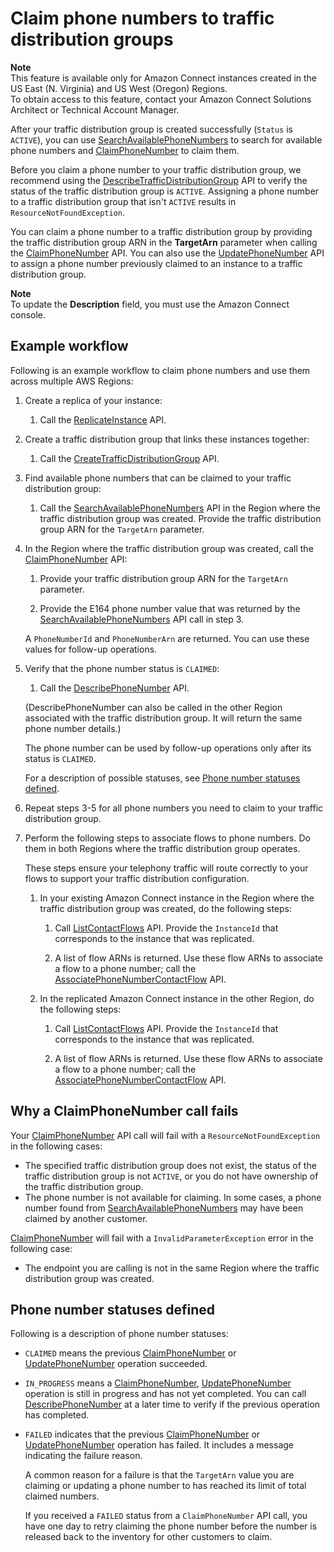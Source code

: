 # Claim phone numbers to traffic distribution groups<a name="claim-phone-numbers-traffic-distribution-groups"></a>

**Note**  
This feature is available only for Amazon Connect instances created in the US East \(N\. Virginia\) and US West \(Oregon\) Regions\.   
To obtain access to this feature, contact your Amazon Connect Solutions Architect or Technical Account Manager\.

 After your traffic distribution group is created successfully \(`Status` is `ACTIVE`\), you can use [SearchAvailablePhoneNumbers](https://docs.aws.amazon.com/connect/latest/APIReference/API_SearchAvailablePhoneNumbers.html) to search for available phone numbers and [ClaimPhoneNumber](https://docs.aws.amazon.com/connect/latest/APIReference/API_ClaimPhoneNumber.html) to claim them\. 

Before you claim a phone number to your traffic distribution group, we recommend using the [DescribeTrafficDistributionGroup](https://docs.aws.amazon.com/connect/latest/APIReference/API_DescribeTrafficDistributionGroup.html) API to verify the status of the traffic distribution group is `ACTIVE`\. Assigning a phone number to a traffic distribution group that isn't `ACTIVE` results in `ResourceNotFoundException`\. 

You can claim a phone number to a traffic distribution group by providing the traffic distribution group ARN in the **TargetArn** parameter when calling the [ClaimPhoneNumber](https://docs.aws.amazon.com/connect/latest/APIReference/API_ClaimPhoneNumber.html) API\. You can also use the [UpdatePhoneNumber](https://docs.aws.amazon.com/connect/latest/APIReference/API_UpdatePhoneNumber.html) API to assign a phone number previously claimed to an instance to a traffic distribution group\. 

**Note**  
To update the **Description** field, you must use the Amazon Connect console\.

## Example workflow<a name="example-workflow-claim"></a>

Following is an example workflow to claim phone numbers and use them across multiple AWS Regions:

1. Create a replica of your instance: 

   1. Call the [ReplicateInstance](https://docs.aws.amazon.com/connect/latest/APIReference/API_ReplicateInstance.html) API\.

1. Create a traffic distribution group that links these instances together:

   1. Call the [CreateTrafficDistributionGroup](https://docs.aws.amazon.com/connect/latest/APIReference/API_CreateTrafficDistributionGroup.html) API\.

1. Find available phone numbers that can be claimed to your traffic distribution group:

   1. Call the [SearchAvailablePhoneNumbers](https://docs.aws.amazon.com/connect/latest/APIReference/API_SearchAvailablePhoneNumbers.html) API in the Region where the traffic distribution group was created\. Provide the traffic distribution group ARN for the `TargetArn` parameter\.

1. In the Region where the traffic distribution group was created, call the [ClaimPhoneNumber](https://docs.aws.amazon.com/connect/latest/APIReference/API_ClaimPhoneNumber.html) API: 

   1. Provide your traffic distribution group ARN for the `TargetArn` parameter\.

   1. Provide the E164 phone number value that was returned by the [SearchAvailablePhoneNumbers](https://docs.aws.amazon.com/connect/latest/APIReference/API_SearchAvailablePhoneNumbers.html) API call in step 3\.

   A `PhoneNumberId` and `PhoneNumberArn` are returned\. You can use these values for follow\-up operations\. 

1. Verify that the phone number status is `CLAIMED`:

   1. Call the [DescribePhoneNumber](https://docs.aws.amazon.com/connect/latest/APIReference/API_DescribePhoneNumber.html) API\.

     \(DescribePhoneNumber can also be called in the other Region associated with the traffic distribution group\. It will return the same phone number details\.\)

   The phone number can be used by follow\-up operations only after its status is `CLAIMED`\. 

   For a description of possible statuses, see [Phone number statuses defined](#claim-phone-number-status)\. 

1. Repeat steps 3\-5 for all phone numbers you need to claim to your traffic distribution group\.

1. Perform the following steps to associate flows to phone numbers\. Do them in both Regions where the traffic distribution group operates\. 

   These steps ensure your telephony traffic will route correctly to your flows to support your traffic distribution configuration\.

   1. In your existing Amazon Connect instance in the Region where the traffic distribution group was created, do the following steps:

      1. Call [ListContactFlows](https://docs.aws.amazon.com/connect/latest/APIReference/API_ListContactFlows.html) API\. Provide the `InstanceId` that corresponds to the instance that was replicated\. 

      1. A list of flow ARNs is returned\. Use these flow ARNs to associate a flow to a phone number; call the [AssociatePhoneNumberContactFlow](https://docs.aws.amazon.com/connect/latest/APIReference/API_AssociatePhoneNumberContactFlow.html) API\. 

   1. In the replicated Amazon Connect instance in the other Region, do the following steps:

      1. Call [ListContactFlows](https://docs.aws.amazon.com/connect/latest/APIReference/API_ListContactFlows.html) API\. Provide the `InstanceId` that corresponds to the instance that was replicated\. 

      1. A list of flow ARNs is returned\. Use these flow ARNs to associate a flow to a phone number; call the [AssociatePhoneNumberContactFlow](https://docs.aws.amazon.com/connect/latest/APIReference/API_AssociatePhoneNumberContactFlow.html) API\. 

## Why a ClaimPhoneNumber call fails<a name="why-claimphonenumber-fails"></a>

Your [ClaimPhoneNumber](https://docs.aws.amazon.com/connect/latest/APIReference/API_ClaimPhoneNumber.html) API call will fail with a `ResourceNotFoundException` in the following cases:
+ The specified traffic distribution group does not exist, the status of the traffic distribution group is not `ACTIVE`, or you do not have ownership of the traffic distribution group\.
+ The phone number is not available for claiming\. In some cases, a phone number found from [SearchAvailablePhoneNumbers](https://docs.aws.amazon.com/connect/latest/APIReference/API_SearchAvailablePhoneNumbers.html) may have been claimed by another customer\.

[ClaimPhoneNumber](https://docs.aws.amazon.com/connect/latest/APIReference/API_ClaimPhoneNumber.html) will fail with a `InvalidParameterException` error in the following case:
+ The endpoint you are calling is not in the same Region where the traffic distribution group was created\.

## Phone number statuses defined<a name="claim-phone-number-status"></a>

Following is a description of phone number statuses:
+ `CLAIMED` means the previous [ClaimPhoneNumber](https://docs.aws.amazon.com/connect/latest/APIReference/API_ClaimPhoneNumber.html) or [UpdatePhoneNumber](https://docs.aws.amazon.com/connect/latest/APIReference/API_UpdatePhoneNumber.html) operation succeeded\.
+ `IN_PROGRESS` means a [ClaimPhoneNumber](https://docs.aws.amazon.com/connect/latest/APIReference/API_ClaimPhoneNumber.html), [UpdatePhoneNumber](https://docs.aws.amazon.com/connect/latest/APIReference/API_UpdatePhoneNumber.html) operation is still in progress and has not yet completed\. You can call [DescribePhoneNumber](https://docs.aws.amazon.com/connect/latest/APIReference/API_DescribePhoneNumber.html) at a later time to verify if the previous operation has completed\.
+ `FAILED` indicates that the previous [ClaimPhoneNumber](https://docs.aws.amazon.com/connect/latest/APIReference/API_ClaimPhoneNumber.html) or [UpdatePhoneNumber](https://docs.aws.amazon.com/connect/latest/APIReference/API_UpdatePhoneNumber.html) operation has failed\. It includes a message indicating the failure reason\. 

   A common reason for a failure is that the `TargetArn` value you are claiming or updating a phone number to has reached its limit of total claimed numbers\. 

  If you received a `FAILED` status from a `ClaimPhoneNumber` API call, you have one day to retry claiming the phone number before the number is released back to the inventory for other customers to claim\.